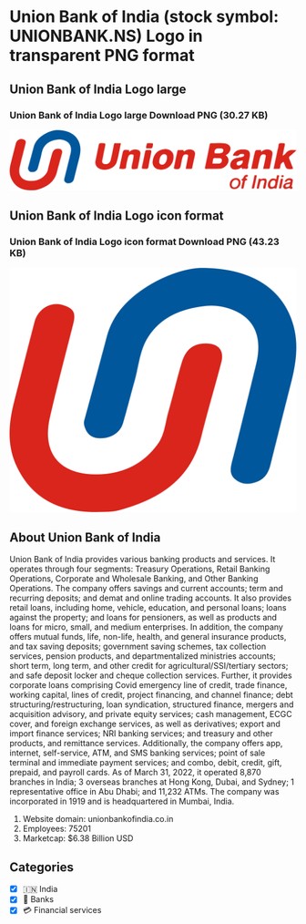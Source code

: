 # Union Bank of India (stock symbol: UNIONBANK.NS) Logo in transparent PNG format

## Union Bank of India Logo large

### Union Bank of India Logo large Download PNG (30.27 KB)

![Union Bank of India Logo large Download PNG (30.27 KB)](/img/orig/UNIONBANK.NS_BIG-aeff92e8.png)

## Union Bank of India Logo icon format

### Union Bank of India Logo icon format Download PNG (43.23 KB)

![Union Bank of India Logo icon format Download PNG (43.23 KB)](/img/orig/UNIONBANK.NS-5bba728d.png)

## About Union Bank of India

Union Bank of India provides various banking products and services. It operates through four segments: Treasury Operations, Retail Banking Operations, Corporate and Wholesale Banking, and Other Banking Operations. The company offers savings and current accounts; term and recurring deposits; and demat and online trading accounts. It also provides retail loans, including home, vehicle, education, and personal loans; loans against the property; and loans for pensioners, as well as products and loans for micro, small, and medium enterprises. In addition, the company offers mutual funds, life, non-life, health, and general insurance products, and tax saving deposits; government saving schemes, tax collection services, pension products, and departmentalized ministries accounts; short term, long term, and other credit for agricultural/SSI/tertiary sectors; and safe deposit locker and cheque collection services. Further, it provides corporate loans comprising Covid emergency line of credit, trade finance, working capital, lines of credit, project financing, and channel finance; debt structuring/restructuring, loan syndication, structured finance, mergers and acquisition advisory, and private equity services; cash management, ECGC cover, and foreign exchange services, as well as derivatives; export and import finance services; NRI banking services; and treasury and other products, and remittance services. Additionally, the company offers app, internet, self-service, ATM, and SMS banking services; point of sale terminal and immediate payment services; and combo, debit, credit, gift, prepaid, and payroll cards. As of March 31, 2022, it operated 8,870 branches in India; 3 overseas branches at Hong Kong, Dubai, and Sydney; 1 representative office in Abu Dhabi; and 11,232 ATMs. The company was incorporated in 1919 and is headquartered in Mumbai, India.

1. Website domain: unionbankofindia.co.in
2. Employees: 75201
3. Marketcap: $6.38 Billion USD


## Categories
- [x] 🇮🇳 India
- [x] 🏦 Banks
- [x] 💳 Financial services
